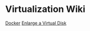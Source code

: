 <!-- TITLE: Virtualization -->
<!-- SUBTITLE: Section about Virtualization -->

# Virtualization Wiki
[Docker](virtualization/docker)
[Enlarge a Virtual Disk](virtualization/enlarge-virtual-disk)
